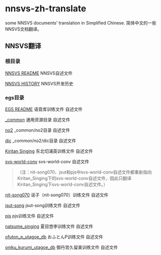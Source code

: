 # nnsvs-zh-translate
some NNSVS documents' translation in Simplified Chinese. 简体中文的一些NNSVS文档翻译。 

## NNSVS翻译

### 根目录

[NNSVS README](/nnsvs-zh-translate/nnsvs-readme.html) NNSVS自述文件

[NNSVS HISTORY](/nnsvs-zh-translate/nnsvs-history.html) NNSVS开发历史

### egs目录

[EGS README](/nnsvs-zh-translate/nnsvs-egs-readme.html) 语音库训练文件 自述文件

[_common](/nnsvs-zh-translate/nnsvs-egs-_common-readme.html) 通用资源目录 自述文件

[no2](/nnsvs-zh-translate/nnsvs-egs-_common-no2-readme.html) _common/no2目录 自述文件

[dic](/nnsvs-zh-translate/nnsvs-egs-_common-no2-dic-readme.html) _common/no2/dic目录 自述文件

[Kiritan Singing](/nnsvs-zh-translate/nnsvs-egs-kiritan_singing-readme.html) 东北切浦英训练文件 自述文件

[svs-world-conv](/nnsvs-zh-translate/nnsvs-egs-kiritan_singing-svs-world-conv-README.html) svs-world-conv 自述文件

> （注：nit-song070、jsut和pjs中svs-world-conv自述文件都重新指向Kiritan_Singing下的svs-world-conv自述文件，因此只翻译Kiritan_Singing下svs-world-conv自述文件。）

[nit-song070](/nnsvs-zh-translate/nnsvs-egs-nit-song070-readme.html) 谣子（nit-song070）训练文件 自述文件 

[jsut-song](/nnsvs-zh-translate/nnsvs-egs-jsut-song-readme.html) jsut-song训练文件 自述文件

[pjs](/nnsvs-zh-translate/nnsvs-egs-pjs-readme.html) pjs训练文件 自述文件

[natsume_singing](/nnsvs-zh-translate/nnsvs-egs-natsume_singing-readme.html) 夏目悠李训练文件 自述文件

[ofuton_p_utagoe_db](/nnsvs-zh-translate/nnsvs-egs-ofuton_p_utagoe_db-readme.html) おふとんP训练文件 自述文件

[oniku_kurumi_utagoe_db](/nnsvs-zh-translate/nnsvs-egs-oniku_kurumi_utagoe_db-readme.html) 御丹宫久留美训练文件 自述文件
